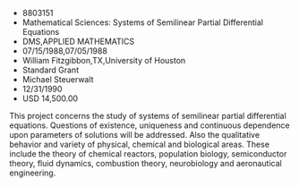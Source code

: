 
* 8803151
* Mathematical Sciences: Systems of Semilinear Partial Differential Equations
* DMS,APPLIED MATHEMATICS
* 07/15/1988,07/05/1988
* William Fitzgibbon,TX,University of Houston
* Standard Grant
* Michael Steuerwalt
* 12/31/1990
* USD 14,500.00

This project concerns the study of systems of semilinear partial differential
equations. Questions of existence, uniqueness and continuous dependence upon
parameters of solutions will be addressed. Also the qualitative behavior and
variety of physical, chemical and biological areas. These include the theory of
chemical reactors, population biology, semiconductor theory, fluid dynamics,
combustion theory, neurobiology and aeronautical engineering.
